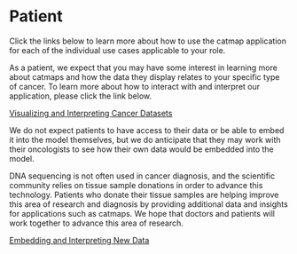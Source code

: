 # Patient
Click the links below to learn more about how to use the catmap application for each of the individual use cases applicable to your role. 

As a patient, we expect that you may have some interest in learning more about catmaps and how the data they display relates to your specific type of cancer. To learn more about how to interact with and interpret our application, please click the link below.

[Visualizing and Interpreting Cancer Datasets](use_cases/visualizing_and_interpreting_cancer_datasets.md.md.md) 

We do not expect patients to have access to their data or be able to embed it into the model themselves, but we do anticipate that they may work with their oncologists to see how their own data would be embedded into the model.

DNA sequencing is not often used in cancer diagnosis, and the scientific community relies on tissue sample donations in order to advance this technology. Patients who donate their tissue samples are helping improve this area of research and diagnosis by providing additional data and insights for applications such as catmaps. We hope that doctors and patients will work together to advance this area of research.

[Embedding and Interpreting New Data](use_cases/embedding_and_interpreting_new_data.md.md.md) 
